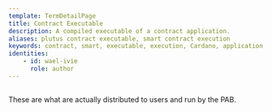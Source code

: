 ```yaml
---
template: TermDetailPage
title: Contract Executable
description: A compiled executable of a contract application.
aliases: plutus contract executable, smart contract execution
keywords: contract, smart, executable, execution, Cardano, application, DApp
identities: 
    - id: wael-ivie
      role: author
---
```

##

These are what are actually distributed to users and run by the PAB.